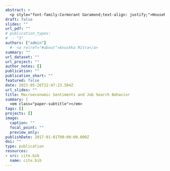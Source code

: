 ```yaml
---
abstract: >
  <p style="font-family:Cormorant Garamond;text-align: justify;">Households' expectations about future economic conditions can play an important role in their job search behavior. Using survey data this paper finds that workers’ expectations for the economy have significant impact on their search effort. Pessimistic workers who expect the future labor market to do worse, significantly increase their current search intensity, while optimistic workers report a decrease. The paper evaluates the effect of an expansionary corporate tax cut policy by introducing workers with heterogeneous beliefs to a stylized search model with endogenous search effort. The presence of heterogeneous beliefs dampens the effect of such a policy on the unemployment rate. </p>
draft: false
slides: ""
url_pdf: ""
# publication_types:
#  - "3"
authors: ["admin"]
  #- <a relref="#about">Anushka Mitra</a>
summary: ""
url_dataset: ""
url_project: ""
author_notes: []
publication: ""
publication_short: ""
featured: false
date: 2021-05-26T22:47:23.504Z
url_slides: ""
title: Macroeconomic Sentiments and Job Search Behavior
summary: |
  <em class="paper-subtitle"></em>
tags: []
projects: []
image:
  caption: ""
  focal_point: ""
  preview_only: 
publishDate: 2017-01-01T00:00:00.000Z
doi: ""
type: publication
resources:
- src: cite.bib
  name: cite.bib
---
```

